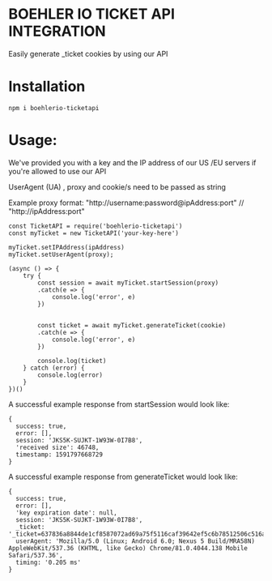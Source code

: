 # BOEHLER IO TICKET API INTEGRATION

Easily generate _ticket cookies by using our API

# Installation

`npm i boehlerio-ticketapi`

# Usage:

We've provided you with a key and the IP address of our US /EU servers if you're allowed to use our API

UserAgent (UA) , proxy and cookie/s need to be passed as string

Example proxy format: "http://username:password@ipAddress:port" // "http://ipAddress:port"
```
const TicketAPI = require('boehlerio-ticketapi')
const myTicket = new TicketAPI('your-key-here')

myTicket.setIPAddress(ipAddress)
myTicket.setUserAgent(proxy);

(async () => {
    try {
        const session = await myTicket.startSession(proxy)
        .catch(e => {
            console.log('error', e)
        })


        const ticket = await myTicket.generateTicket(cookie)
        .catch(e => {
            console.log('error', e)
        }) 

        console.log(ticket)
    } catch (error) {
        console.log(error)
    }
})()
```

A successful example response from startSession would look like:
```
{
  success: true,
  error: [],
  session: 'JKS5K-SUJKT-1W93W-0I7B8',
  'received size': 46748,
  timestamp: 1591797668729
}
```

A successful example response from generateTicket would look like:
```
{
  success: true,
  error: [],
  'key expiration date': null,
  session: 'JKS5K-SUJKT-1W93W-0I7B8',
  _ticket: '_ticket=637836a8844de1cf8587072ad69a75f5116caf39642ef5c6b78512506c516ab1266897df75bdcdcec92b6e74e97a50db7b489e3be221fc1493a9981dcb42b6141591797669',  
  userAgent: 'Mozilla/5.0 (Linux; Android 6.0; Nexus 5 Build/MRA58N) AppleWebKit/537.36 (KHTML, like Gecko) Chrome/81.0.4044.138 Mobile Safari/537.36',
  timing: '0.205 ms'
}
```
